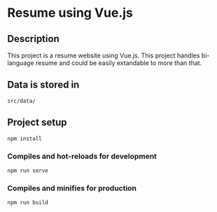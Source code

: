 # Resume using Vue.js

## Description
This project is a resume website using Vue.js. This project handles bi-language resume and could be easily extandable to more than that.

## Data is stored in
```
src/data/
```

## Project setup
```
npm install
```

### Compiles and hot-reloads for development
```
npm run serve
```

### Compiles and minifies for production
```
npm run build
```
